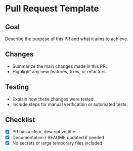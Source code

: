 # Pull Request Template

## Goal
Describe the purpose of this PR and what it aims to achieve.

## Changes
- Summarize the main changes made in this PR.
- Highlight any new features, fixes, or refactors.

## Testing
- Explain how these changes were tested.
- Include steps for manual verification or automated tests.

## Checklist
- [x] PR has a clear, descriptive title
- [x] Documentation / README updated if needed
- [x] No secrets or large temporary files included
